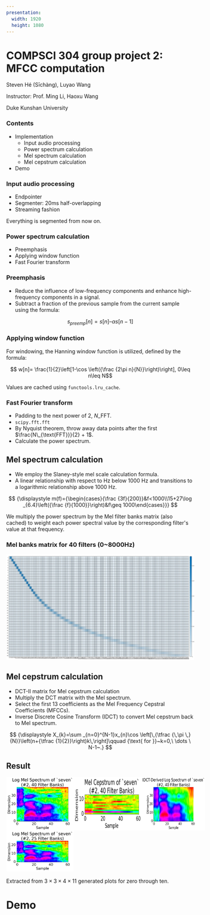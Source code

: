 ```yaml
---
presentation:
  width: 1920
  height: 1080
---
```


<!-- slide -->

# COMPSCI 304 group project 2: MFCC computation

Steven Hé (Sīchàng), Luyao Wang

Instructor: Prof. Ming Li, Haoxu Wang

Duke Kunshan University

<!-- slide -->

### Contents

- Implementation
  - Input audio processing
  - Power spectrum calculation
  - Mel spectrum calculation
  - Mel cepstrum calculation
- Demo

<!-- slide -->

### Input audio processing

- Endpointer
- Segmenter: 20ms half-overlapping
- Streaming fashion

Everything is segmented from now on.

<!-- slide -->

### Power spectrum calculation

- Preemphasis
- Applying window function
- Fast Fourier transform

<!-- slide -->

### Preemphasis

- Reduce the influence of low-frequency components and enhance high-frequency components in a signal.
- Subtract a fraction of the previous sample from the current sample using the formula:

$$ s_{preemp}[n] = s[n] – \alpha s[n-1] $$

<!-- slide -->

### Applying window function

For windowing, the Hanning window function is utilized, defined by the formula:

$$ w[n]= \frac{1}{2}\left[1-\cos \left({\frac {2\pi n}{N}}\right)\right], 0\leq n\leq N$$

Values are cached using `functools.lru_cache`.

<!-- slide -->

### Fast Fourier transform

- Padding to the next power of 2, $N\_{\text{FFT}}$.
- `scipy.fft.fft`
- By Nyquist theorem, throw away data points after the first $\frac{N\_{\text{FFT}}}{2} + 1$.
- Calculate the power spectrum.

<!-- slide -->

## Mel spectrum calculation

- We employ the Slaney-style mel scale calculation formula.
- A linear relationship with respect to Hz below 1000 Hz and transitions to a logarithmic relationship above 1000 Hz.

$$
{\displaystyle m(f)={\begin{cases}{\frac {3f}{200}}&f<1000\\15+27\log _{6.4}\left({\frac {f}{1000}}\right)&f\geq 1000\end{cases}}}
$$

We multiply the power spectrum by the Mel filter banks matrix (also cached) to weight each power spectral value by the corresponding filter's value at that frequency.

<!-- slide -->

### Mel banks matrix for 40 filters (0~8000Hz)

![banks_matrix](assets/banks_matrix.jpg "banks matrix")

<!-- slide -->

## Mel cepstrum calculation

- DCT-II matrix for Mel cepstrum calculation
- Multiply the DCT matrix with the Mel spectrum.
- Select the first 13 coefficients as the Mel Frequency Cepstral Coefficients (MFCCs).
- Inverse Discrete Cosine Transform (IDCT) to convert Mel cepstrum back to Mel spectrum.

$$
{\displaystyle X_{k}=\sum _{n=0}^{N-1}x_{n}\cos \left[\,{\tfrac {\,\pi \,}{N}}\left(n+{\tfrac {1}{2}}\right)k\,\right]\qquad {\text{ for }}~k=0,\ \dots \ N-1~.}
$$

<!-- slide -->

## Result

<div style="display: flex;">
    <img src="assets/seven2log_spectra40.png" alt="log mel spectrum of 'seven'" style="width: 36%;">
    <img src="assets/seven2cepstra40.png" alt="log mel spectrum of 'seven'" style="width: 36%;">
    <img src="assets/seven2idct40.png" alt="log mel spectrum of 'seven' reconstructed by IDCT" style="width: 34%;">
</div>

<img src="assets/seven2log_spectra25.png" alt="log mel spectrum of 'seven'" style="width: 36%;">

Extracted from $3\times 3\times 4\times 11$ generated plots for zero through ten.

<!-- slide -->

# Demo
